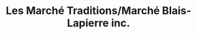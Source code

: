 ---
title: "Les Marché Traditions/Marché Blais-Lapierre inc."
url: /saint-leonard-daston/les-marche-traditions-marche-blais-lapierre-inc/
shop: Supermarkt
---